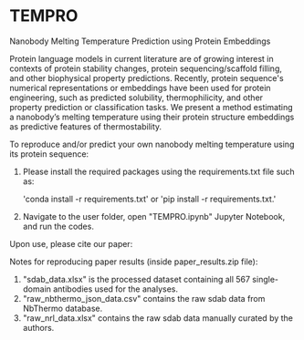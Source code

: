 # TEMPRO
Nanobody Melting Temperature Prediction using Protein Embeddings


Protein language models in current literature are of growing interest in contexts of protein stability changes, protein sequencing/scaffold filling, and other biophysical property predictions. Recently, protein sequence's numerical representations or embeddings have been used for protein engineering, such as predicted solubility, thermophilicity, and other property prediction or classification tasks. We present a method estimating a nanobody’s melting temperature using their protein structure embeddings as predictive features of thermostability.


To reproduce and/or predict your own nanobody melting temperature using its protein sequence:
1) Please install the required packages using the requirements.txt file such as:
   
   'conda install -r requirements.txt'
   or
   'pip install -r requirements.txt.'
   
2) Navigate to the user folder, open "TEMPRO.ipynb" Jupyter Notebook, and run the codes.


Upon use, please cite our paper:


Notes for reproducing paper results (inside paper_results.zip file):
1) "sdab_data.xlsx" is the processed dataset containing all 567 single-domain antibodies used for the analyses.
2) "raw_nbthermo_json_data.csv" contains the raw sdab data from NbThermo database.
3) "raw_nrl_data.xlsx" contains the raw sdab data manually curated by the authors.

